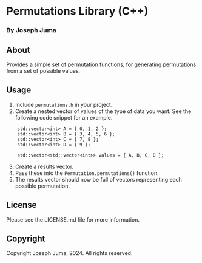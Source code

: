 # Permutations Library (C++)
### By Joseph Juma

## About
Provides a simple set of permutation functions, for generating permutations from a set of possible values.

## Usage
1. Include `permutations.h` in your project.
2. Create a nested vector of values of the type of data you want. See the following code snippet for an example.
```
	std::vector<int> A = { 0, 1, 2 };
	std::vector<int> B = { 3, 4, 5, 6 };
	std::vector<int> C = { 7, 8 };
	std::vector<int> D = { 9 };

	std::vector<std::vector<int>> values = { A, B, C, D };
```
3. Create a results vector.
4. Pass these into the `Permutation.permutations()` function.
5. The results vector should now be full of vectors representing each possible permutation.

## License
Please see the LICENSE.md file for more information.

## Copyright
Copyright Joseph Juma, 2024. All rights reserved.
